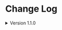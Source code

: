 # Change Log

<details>

<summary>Version 1.1.0</summary>

Initial Release on January 17, 2023

```
We are excited to announce the initial release of our Biotic UIKIT.
```

</details>
